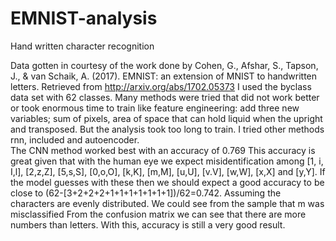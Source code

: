 # EMNIST-analysis
Hand written character recognition

Data gotten in courtesy of the work done by
Cohen, G., Afshar, S., Tapson, J., & van Schaik, A. (2017). 
EMNIST: an extension of MNIST to handwritten letters. Retrieved from http://arxiv.org/abs/1702.05373 
I used the byclass data set with 62 classes. Many methods were tried that did not work better or
took enormous time to train like feature engineering: add three new variables; sum of pixels,
area of space that can hold liquid when the upright and transposed. But the analysis took too long
to train. I tried other methods rnn, included and autoencoder.  
The CNN method worked best with an accuracy of 0.769 
This accuracy is great given that with the human eye we expect misidentification among [1, i, I,l], [2,z,Z],
[5,s,S], [0,o,O], [k,K], [m,M], [u,U], [v.V], [w,W], [x,X] and [y,Y].
If the model guesses with these then we should expect a good accuracy to be close to
(62-[3+2+2+2+1+1+1+1+1+1+1])/62=0.742.
Assuming the characters are evenly distributed. We could see from the sample that m was misclassified
From the confusion matrix we can see that there are more numbers than letters. 
With this, accuracy is still a very good result. 
